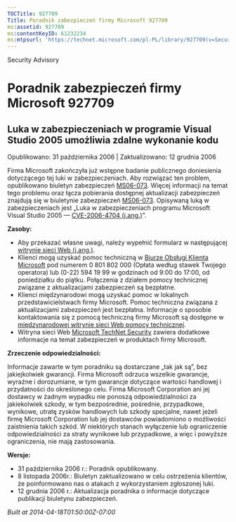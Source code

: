 ```yaml
---
TOCTitle: 927709
Title: Poradnik zabezpieczeń firmy Microsoft 927709
ms:assetid: 927709
ms:contentKeyID: 61232234
ms:mtpsurl: 'https://technet.microsoft.com/pl-PL/library/927709(v=Security.10)'
---
```


Security Advisory

Poradnik zabezpieczeń firmy Microsoft 927709
============================================

Luka w zabezpieczeniach w programie Visual Studio 2005 umożliwia zdalne wykonanie kodu
--------------------------------------------------------------------------------------

Opublikowano: 31 października 2006 | Zaktualizowano: 12 grudnia 2006

Firma Microsoft zakończyła już wstępne badanie publicznego doniesienia dotyczącego tej luki w zabezpieczeniach. Aby rozwiązać ten problem, opublikowano biuletyn zabezpieczeń [MS06-073](http://technet.microsoft.com/security/bulletin/ms06-073). Więcej informacji na temat tego problemu oraz łącza pobierania dostępnej aktualizacji zabezpieczeń znajdują się w biuletynie zabezpieczeń [MS06-073](http://technet.microsoft.com/security/bulletin/ms06-073). Opisywaną luką w zabezpieczeniach jest „Luka w zabezpieczeniach programu Microsoft Visual Studio 2005 — [CVE-2006-4704 (j.ang.)](http://www.cve.mitre.org/cgi-bin/cvename.cgi?name=cve-2006-4704)”.

**Zasoby:**

-   Aby przekazać własne uwagi, należy wypełnić formularz w następującej [witrynie sieci Web (j.ang.)](https://support.microsoft.com/common/survey.aspx?scid=sw;en;1257&amp;showpage=1&amp;ws=technet&amp;sd=tech).
-   Klienci mogą uzyskać pomoc techniczną w [Biurze Obsługi Klienta Microsoft](http://support.microsoft.com/contactus/?ws=support) pod numerem 0 801 802 000 (Opłata według stawek Twojego operatora) lub (0-22) 594 19 99 w godzinach od 9:00 do 17:00, od poniedziałku do piątku. Połączenia z działem pomocy technicznej związane z aktualizacjami zabezpieczeń są bezpłatne.
-   Klienci międzynarodowi mogą uzyskać pomoc w lokalnych przedstawicielstwach firmy Microsoft. Pomoc techniczna związana z aktualizacjami zabezpieczeń jest bezpłatna. Informacje o sposobie kontaktowania się z pomocą techniczną firmy Microsoft są dostępne w [międzynarodowej witrynie sieci Web pomocy technicznej](http://go.microsoft.com/fwlink/?linkid=21155).
-   Witryna sieci Web [Microsoft TechNet Security](http://www.microsoft.com/poland/technet/security/) zawiera dodatkowe informacje na temat zabezpieczeń w produktach firmy Microsoft.

**Zrzeczenie odpowiedzialności:**

Informacje zawarte w tym poradniku są dostarczane „tak jak są”, bez jakiejkolwiek gwarancji. Firma Microsoft odrzuca wszelkie gwarancje, wyraźne i dorozumiane, w tym gwarancje dotyczące wartości handlowej i przydatności do określonego celu. Firma Microsoft Corporation ani jej dostawcy w żadnym wypadku nie ponoszą odpowiedzialności za jakiekolwiek szkody, w tym bezpośrednie, pośrednie, przypadkowe, wynikowe, utratę zysków handlowych lub szkody specjalne, nawet jeżeli firmę Microsoft Corporation lub jej dostawców powiadomiono o możliwości zaistnienia takich szkód. W niektórych stanach wyłączenie lub ograniczenie odpowiedzialności za straty wynikowe lub przypadkowe, a więc i powyższe ograniczenia, nie mają zastosowania.

**Wersje:**

-   31 października 2006 r.: Poradnik opublikowany.
-   8 listopada 2006r.: Biuletyn zaktualizowano w celu ostrzeżenia klientów, że poinformowano nas o atakach z wykorzystaniem zgłoszonej luki.
-   12 grudnia 2006 r.: Aktualizacja poradnika o informacje dotyczące publikacji biuletynu zabezpieczeń.

*Built at 2014-04-18T01:50:00Z-07:00*
